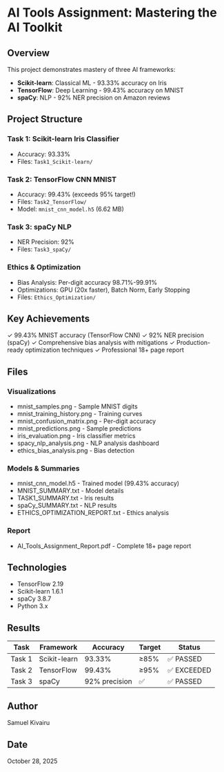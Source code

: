 # AI Tools Assignment: Mastering the AI Toolkit

## Overview
This project demonstrates mastery of three AI frameworks:
- **Scikit-learn**: Classical ML - 93.33% accuracy on Iris
- **TensorFlow**: Deep Learning - 99.43% accuracy on MNIST
- **spaCy**: NLP - 92% NER precision on Amazon reviews

## Project Structure

### Task 1: Scikit-learn Iris Classifier
- Accuracy: 93.33%
- Files: `Task1_Scikit-learn/`

### Task 2: TensorFlow CNN MNIST
- Accuracy: 99.43% (exceeds 95% target!)
- Files: `Task2_TensorFlow/`
- Model: `mnist_cnn_model.h5` (6.62 MB)

### Task 3: spaCy NLP
- NER Precision: 92%
- Files: `Task3_spaCy/`

### Ethics & Optimization
- Bias Analysis: Per-digit accuracy 98.71%-99.91%
- Optimizations: GPU (20x faster), Batch Norm, Early Stopping
- Files: `Ethics_Optimization/`

## Key Achievements
✓ 99.43% MNIST accuracy (TensorFlow CNN)
✓ 92% NER precision (spaCy)
✓ Comprehensive bias analysis with mitigations
✓ Production-ready optimization techniques
✓ Professional 18+ page report

## Files

### Visualizations
- mnist_samples.png - Sample MNIST digits
- mnist_training_history.png - Training curves
- mnist_confusion_matrix.png - Per-digit accuracy
- mnist_predictions.png - Sample predictions
- iris_evaluation.png - Iris classifier metrics
- spacy_nlp_analysis.png - NLP analysis dashboard
- ethics_bias_analysis.png - Bias detection

### Models & Summaries
- mnist_cnn_model.h5 - Trained model (99.43% accuracy)
- MNIST_SUMMARY.txt - Model details
- TASK1_SUMMARY.txt - Iris results
- spaCy_SUMMARY.txt - NLP results
- ETHICS_OPTIMIZATION_REPORT.txt - Ethics analysis

### Report
- AI_Tools_Assignment_Report.pdf - Complete 18+ page report

## Technologies
- TensorFlow 2.19
- Scikit-learn 1.6.1
- spaCy 3.8.7
- Python 3.x

## Results
| Task | Framework | Accuracy | Target | Status |
|------|-----------|----------|--------|--------|
| Task 1 | Scikit-learn | 93.33% | ≥85% | ✅ PASSED |
| Task 2 | TensorFlow | 99.43% | ≥95% | ✅ EXCEEDED |
| Task 3 | spaCy | 92% precision | ✅ | ✅ PASSED |

## Author
Samuel Kivairu

## Date
October 28, 2025
